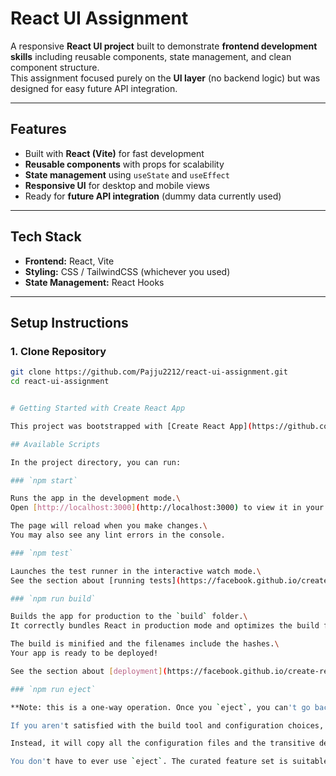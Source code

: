 # React UI Assignment

A responsive **React UI project** built to demonstrate **frontend development skills** including reusable components, state management, and clean component structure.  
This assignment focused purely on the **UI layer** (no backend logic) but was designed for easy future API integration.

---

## **Features**
- Built with **React (Vite)** for fast development
- **Reusable components** with props for scalability
- **State management** using `useState` and `useEffect`
- **Responsive UI** for desktop and mobile views
- Ready for **future API integration** (dummy data currently used)

---

## **Tech Stack**
- **Frontend:** React, Vite
- **Styling:** CSS / TailwindCSS (whichever you used)
- **State Management:** React Hooks

---

## **Setup Instructions**

### **1. Clone Repository**
```bash
git clone https://github.com/Pajju2212/react-ui-assignment.git
cd react-ui-assignment


# Getting Started with Create React App

This project was bootstrapped with [Create React App](https://github.com/facebook/create-react-app).

## Available Scripts

In the project directory, you can run:

### `npm start`

Runs the app in the development mode.\
Open [http://localhost:3000](http://localhost:3000) to view it in your browser.

The page will reload when you make changes.\
You may also see any lint errors in the console.

### `npm test`

Launches the test runner in the interactive watch mode.\
See the section about [running tests](https://facebook.github.io/create-react-app/docs/running-tests) for more information.

### `npm run build`

Builds the app for production to the `build` folder.\
It correctly bundles React in production mode and optimizes the build for the best performance.

The build is minified and the filenames include the hashes.\
Your app is ready to be deployed!

See the section about [deployment](https://facebook.github.io/create-react-app/docs/deployment) for more information.

### `npm run eject`

**Note: this is a one-way operation. Once you `eject`, you can't go back!**

If you aren't satisfied with the build tool and configuration choices, you can `eject` at any time. This command will remove the single build dependency from your project.

Instead, it will copy all the configuration files and the transitive dependencies (webpack, Babel, ESLint, etc) right into your project so you have full control over them. All of the commands except `eject` will still work, but they will point to the copied scripts so you can tweak them. At this point you're on your own.

You don't have to ever use `eject`. The curated feature set is suitable for small and middle deployments, and you shouldn't feel obligated to use this feature. However we understand that this tool wouldn't be useful if you couldn't customize it when you are ready for it.
